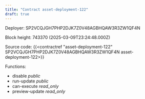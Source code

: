 ```yaml
---
title: "Contract asset-deployment-122"
draft: true
---
```

Deployer: SP2VCQJGH7PHP2DJK7Z0V48AGBHQAW3R3ZW1QF4N


 



Block height: 743370 (2025-03-09T23:24:48.000Z)

Source code: {{<contractref "asset-deployment-122" SP2VCQJGH7PHP2DJK7Z0V48AGBHQAW3R3ZW1QF4N asset-deployment-122>}}

Functions:

* disable _public_
* run-update _public_
* can-execute _read_only_
* preview-update _read_only_

